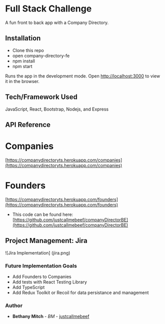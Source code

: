 # Full Stack Challenge

A fun front to back app with a Company Directory.

## Installation

- Clone this repo
- open company-directory-fe
- npm install
- npm start

Runs the app in the development mode.
Open [http://localhost:3000](http://localhost:3000) to view it in the browser.

## Tech/Framework Used

JavaScript, React, Bootstrap, Nodejs, and Express

## API Reference

# Companies

[https://companydirectoryts.herokuapp.com/companies](https://companydirectoryts.herokuapp.com/companies)

# Founders

[https://companydirectoryts.herokuapp.com/founders](https://companydirectoryts.herokuapp.com/founders)

- This code can be found here: [https://github.com/justcallmebeef/companyDirectorBE](https://github.com/justcallmebeef/companyDirectorBE)

## Project Management: Jira

![Jira Implementation] (jira.png)

### Future Implementation Goals

- Add Founders to Companies
- Add tests with React Testing Library
- Add TypeScript
- Add Redux Toolkit or Recoil for data persistance and management

### Author

- **Bethany Mitch** - _BM_ - [justcallmebeef](https://github.com/justcallmebeef)
